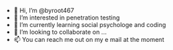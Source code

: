 - 👋 Hi, I’m @byroot467
- 👀 I’m interested in penetration testing
- 🌱 I’m currently learning social psychologe and coding 
- 💞️ I’m looking to collaborate on ...
- 📫 You can reach me out on my e mail at the moment

<!---
byroot467/byroot467 is a ✨ special ✨ repository because its `README.md` (this file) appears on your GitHub profile.
You can click the Preview link to take a look at your changes.
--->
